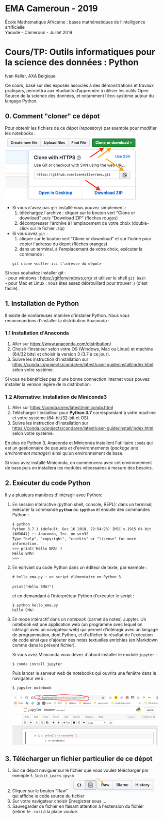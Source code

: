 # EMA Cameroun - 2019
École Mathématique Africaine : bases mathématiques de l’intelligence artificielle  
Yaoudé - Cameroun - Juillet 2019 

# Cours/TP: Outils informatiques pour la science des données : Python
Ivan Keller, AXA Belgique

Ce cours, basé sur des exposés associés à des démonstrations et travaux pratiques, 
permettra aux étudiants d’apprendre à utiliser les outils Open Source de la science des données, 
et notamment l’éco-système autour du langage Python.

## 0. Comment "cloner" ce dépot   
Pour obtenir les fichiers de ce dépot (_repository_) par exemple pour modifier les notebooks :  
    ![](img/repo.png)   
- Si vous n'avez pas `git` installé vous pouvez simplement : 
    1. téléchargez l'archive : cliquer sur le bouton vert "Clone or download" puis "Download ZIP" (flèches rouges) 
    2. décompresser l'archive à l'emplacement de votre choix (double-click sur le fichier .zip)
- Si vous avez `git` :
    1. cliquer sur le bouton vert "Clone or dowmload" et sur l'icône pour copier l'adresse du depot (flèches oranges)
    2. dans un terminal, à l'emplacement de votre choix, exécuter la commande :
    ```
    git clone <coller ici l'adresse du dépot>
    ```
    
Si vous souhaitez installer git :   
    - pour windows : https://gitforwindows.org/ et utiliser le shell `git bash`  
    - pour Mac et Linux : vous êtes assez débrouillard pour trouver :) (c'est facile).

## 1. Installation de Python
Il existe de nombreuses manière d'installer Python. Nous vous recommandons d'installer la distribution Anaconda :

### 1.1 Installation d'Anaconda  
1. Aller sur https://www.anaconda.com/distribution/  
2. Choisir l'instaleur selon votre OS (Windows, Mac ou Linux) et machine (64/32 bits) et choisir la version 3 (3.7 à ce jour).  
3. Suivre les instruction d'installation sur https://conda.io/projects/conda/en/latest/user-guide/install/index.html selon votre système.

Si vous ne bénéficiez pas d'une bonne connection internet vous pouvez installer la version légère de la distribution:  

### 1.2 Alternative: installation de Miniconda3  
1. Aller sur https://conda.io/en/latest/miniconda.html  
2. Télécharger l'installeur pour **Python 3.7** correspondant à votre machine et votre système (64-bit/32-bit et OS).  
3. Suivre les instruction d'installation sur https://conda.io/projects/conda/en/latest/user-guide/install/index.html selon votre système.  

En plus de Python 3, Anaconda et Miniconda installent l'utilitaire `conda` qui est un gestionnaire de paquets et d'environnements (_package and environment manager_) ainsi qu'un environnement de base.  

Si vous avez installé Miniconda, on commencera avec cet environnement de base puis on installera les modules nécessaires à mesure des besoins.

## 2. Exécuter du code Python
Il y a plusieurs manières d'intéragir avec Python:  
1. En session intéractive (python shell, console, REPL): dans un terminal, exécuter la commande **`python`** ou **`ipython`** et ensuite des commandes Python :
    ```
    $ python
    Python 3.7.1 (default, Dec 10 2018, 22:54:23) [MSC v.1915 64 bit (AMD64)] :: Anaconda, Inc. on win32
    Type "help", "copyright", "credits" or "license" for more information.
    >>> print('Hello EMA!')
    Hello EMA!
    >>>
    ```

2. En écrivant du code Python dans un éditeur de texte, par exemple :  
    ```
    # hello_ema.py : un script élémentaire en Python 3

    print("Hello EMA!")
    ```   
    et en demandant à l'interpréteur Python d'exécuter le script : 
    ```
    $ python hello_ema.py
    Hello EMA!
    ```  
3. En mode intéractif dans un _notebook_ (carnet de notes) Jupyter. Un notebook est une application web (un programme avec lequel on intéragit avec un navigateur web) qui permet d'intéragir avec un langage de programmation, dont Python, et d'afficher le résultat de l'exécution de code ainsi que d'ajouter des notes textuelles enrichies (en Markdown comme dans le présent fichier).

    Si vous avez Miniconda vous devez d'abord installer le module `jupyter` :
    ```
    $ conda install jupyter
    ```
    Puis lancer le serveur web de notebooks qui ouvrira une fenêtre dans le navigateur web :  
    ```
    $ jupyter notebook
    ```
    ![Notebook example](img/notebook_ex1.png)   

## 3. Télécharger un fichier particulier de ce dépot   
1. Sur ce dépot naviguer sur le fichier que vous voulez télécharger par exemple `5_Scikit_Learn.ipynb` 
2. Cliquer sur le bouton "Raw" ![](img/git_raw.png) qui affiche le code source du fichier  
3. Sur votre navigateur choisir Enregistrer sous ... 
4. Sauvegarder ce fichier en faisant attention à l'extension du fichier (retirer le `.txt`) à la place voulue.



